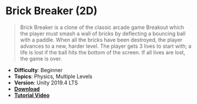 # Brick Breaker (2D)

> Brick Breaker is a clone of the classic arcade game Breakout which the player must smash a wall of bricks by deflecting a bouncing ball with a paddle. When all the bricks have been destroyed, the player advances to a new, harder level. The player gets 3 lives to start with; a life is lost if the ball hits the bottom of the screen. If all lives are lost, the game is over.

- **Difficulty**: Beginner
- **Topics**: Physics, Multiple Levels
- **Version**: Unity 2019.4 LTS
- [**Download**](https://github.com/zigurous/unity-brick-breaker-tutorial/archive/refs/heads/main.zip)
- [**Tutorial Video**](https://youtu.be/RYG8UExRkhA)
